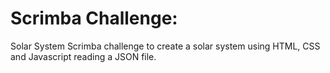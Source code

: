 # Scrimba Challenge:
Solar System
Scrimba challenge to create a solar system using HTML, CSS and Javascript reading a JSON file.
